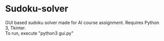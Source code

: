 # Sudoku-solver
GUI based sudoku solver made for AI course assignment. Requires Python 3, Tkinter.
</br>To run, execute "python3 gui.py"

